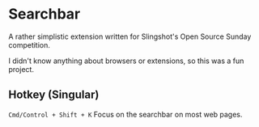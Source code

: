# Searchbar

A rather simplistic extension written for Slingshot's Open Source Sunday competition.

I didn't know anything about browsers or extensions, so this was a fun project.

## Hotkey (Singular)

`Cmd/Control + Shift + K` Focus on the searchbar on most web pages.
